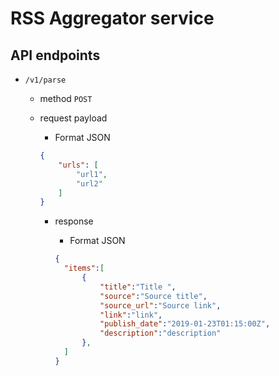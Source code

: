 # RSS Aggregator service

## API endpoints

* `/v1/parse`
  * method `POST`
  * request payload
    * Format JSON

    ```JSON
    {
        "urls": [
            "url1",
            "url2"
        ]
    }
    ```

    * response
      * Format JSON

      ```JSON
      {
        "items":[
            {
                "title":"Title ",
                "source":"Source title",
                "source_url":"Source link",
                "link":"link",
                "publish_date":"2019-01-23T01:15:00Z",
                "description":"description"
            },
        ]
      }

      ```
